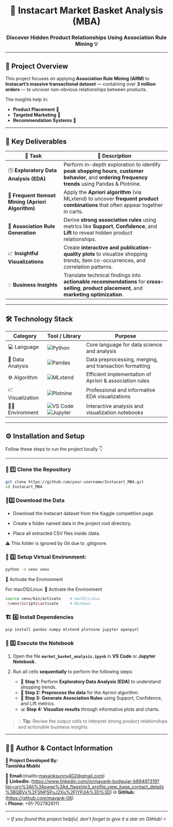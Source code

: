 <div align="center">

# 🛒 Instacart Market Basket Analysis (MBA)

### Discover Hidden Product Relationships Using Association Rule Mining 💡

</div>

---

## 📘 Project Overview

This project focuses on applying **Association Rule Mining (ARM)** to **Instacart’s massive transactional dataset** — containing over **3 million orders** — to uncover non-obvious relationships between products.

The insights help in:
- **Product Placement** 🏪  
- **Targeted Marketing** 🎯  
- **Recommendation Systems** 🤖  

---
## 🎯 Key Deliverables

| 🚀 **Task** | 📝 **Description** |
|-------------|--------------------|
| 🕒 **Exploratory Data Analysis (EDA)** | Perform in-depth exploration to identify **peak shopping hours**, **customer behavior**, and **ordering frequency trends** using Pandas & Plotnine. |
| 🧮 **Frequent Itemset Mining (Apriori Algorithm)** | Apply the **Apriori algorithm** (via MLxtend) to uncover **frequent product combinations** that often appear together in carts. |
| 🔗 **Association Rule Generation** | Derive **strong association rules** using metrics like **Support**, **Confidence**, and **Lift** to reveal hidden product relationships. |
| 📈 **Insightful Visualizations** | Create **interactive and publication-quality plots** to visualize shopping trends, item co-occurrences, and correlation patterns. |
| 💡 **Business Insights** | Translate technical findings into **actionable recommendations** for **cross-selling**, **product placement**, and **marketing optimization**. |


---

## 🛠️ Technology Stack

| Category | Tool / Library | Purpose |
|-----------|----------------|----------|
| 💻 Language | ![Python](https://img.shields.io/badge/Python-3776AB?style=for-the-badge&logo=python&logoColor=white) | Core language for data science and analysis |
| 🧰 Data Analysis | ![Pandas](https://img.shields.io/badge/Pandas-150458?style=for-the-badge&logo=pandas&logoColor=white) | Data preprocessing, merging, and transaction formatting |
| ⚙️ Algorithm | ![MLxtend](https://img.shields.io/badge/MLxtend-FF6F00?style=for-the-badge&logo=python&logoColor=white) | Efficient implementation of Apriori & association rules |
| 📈 Visualization | ![Plotnine](https://img.shields.io/badge/Plotnine-00B4D8?style=for-the-badge&logo=plotly&logoColor=white) | Professional and informative EDA visualizations |
| 🧑‍💻 Environment | ![VS Code](https://img.shields.io/badge/VS_Code-007ACC?style=for-the-badge&logo=visual-studio-code&logoColor=white) ![Jupyter](https://img.shields.io/badge/Jupyter-F37626?style=for-the-badge&logo=jupyter&logoColor=white) | Interactive analysis and visualization notebooks |

---

## ⚙️ Installation and Setup

Follow these steps to run the project locally 👇

---

### 🥇 1️⃣ Clone the Repository

```bash
git clone https://github.com/your-username/Instacart_MBA.git
cd Instacart_MBA
```

### 🥈2️⃣ Download the Data

- Download the Instacart dataset from the Kaggle competition page.

- Create a folder named data in the project root directory.

- Place all extracted CSV files inside /data.

⚠️ This folder is ignored by Git due to .gitignore.

### 🥉 3️⃣ Setup Virtual Environment:
 ```bash
python -m venv venv
```
🔹 Activate the Environment

For macOS/Linux:
🔹 Activate the Environment
```bash
source venv/bin/activate    # macOS/Linux
.\venv\Scripts\activate     # Windows
```

### 🏗️ 4️⃣ Install Dependencies
```bash
pip install pandas numpy mlxtend plotnine jupyter openpyxl
```

### 🚀 5️⃣ Execute the Notebook

1. Open the file **`market_basket_analysis.ipynb`** in **VS Code** or **Jupyter Notebook**.  
2. Run all cells **sequentially** to perform the following steps:

   - 🧩 **Step 1:** Perform **Exploratory Data Analysis (EDA)** to understand shopping trends.  
   - 🧹 **Step 2:** **Preprocess the data** for the Apriori algorithm.  
   - 🔗 **Step 3:** **Generate Association Rules** using Support, Confidence, and Lift metrics.  
   - 📊 **Step 4:** **Visualize results** through informative plots and charts.  

> 💡 **Tip:** Review the output cells to interpret strong product relationships and actionable business insights.

---


## 👨‍💻 Author & Contact Information

**🧠 Project Developed By:**  
**Tanishka Mukhi**  

📧 **Email:**(mailto:mayanksunny402@gmail.com)  
💼 **LinkedIn:** (https://www.linkedin.com/in/mayank-bodgujar-b89497319?lipi=urn%3Ali%3Apage%3Ad_flagship3_profile_view_base_contact_details%3BQBVx%2FSNPSPuJ2Xu%2FlYPJIA%3D%3D) 
🌐 **GitHub:** (https://github.com/mayank-06)  
📞 **Phone:** +91-7027826111


---

<div align="center">

⭐ *If you found this project helpful, don’t forget to give it a star on GitHub!* ⭐  

